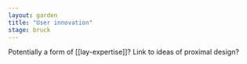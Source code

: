 ```yaml
---  
layout: garden
title: "User innovation"
stage: bruck
---
```


Potentially a form of [[lay-expertise]]? Link to ideas of proximal design?